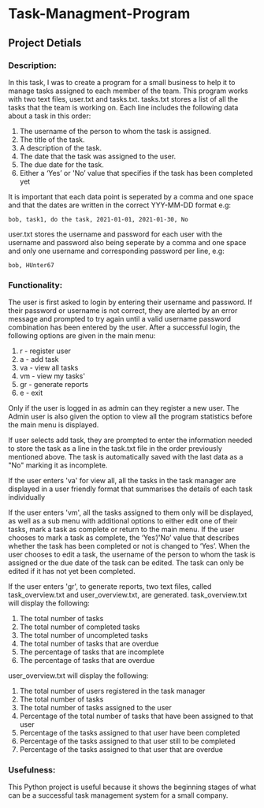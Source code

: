 # Task-Managment-Program

## Project Detials

### Description:
In this task, I was to create a program for a small business to help it to manage tasks assigned to each member of the team. This program works with two text files, user.txt and tasks.txt. tasks.txt stores a list of all the tasks that the team is working on. Each line includes the following data about a task in this order:

1. The username of the person to whom the task is assigned.
2. The title of the task.
3. A description of the task.
4. The date that the task was assigned to the user.
5. The due date for the task.
6. Either a ‘Yes’ or 'No’ value that specifies if the task has been completed yet

It is important that each data point is seperated by a comma and one space and that the dates are written in the correct YYY-MM-DD format e.g:

    bob, task1, do the task, 2021-01-01, 2021-01-30, No

user.txt stores the username and password for each user with the username and password also being seperate by a comma and one space and only one username and corresponding password per line, e.g:

    bob, HUnter67
    

### Functionality:
The user is first asked to login by entering their username and password. If their password or username is not correct, they are alerted by an error message and prompted to try again until a valid username password combination has been entered by the user. After a successful login, the following options are given in the main menu:

1. r - register user
2. a - add task
3. va - view all tasks
4. vm - view my tasks'
5. gr - generate reports
7. e - exit

Only if the user is logged in as admin can they register a new user. The Admin user is also given the option to view all the program statistics before the main menu is displayed.

If user selects add task, they are prompted to enter the information needed to store the task as a line in the task.txt file in the order previously mentioned above. The task is automatically saved with the last data as a "No" marking it as incomplete.

If the user enters 'va' for view all, all the tasks in the task manager are displayed in a user friendly format that summarises the details of each task individually

If the user enters 'vm', all the tasks assigned to them only will be displayed, as well as a sub menu with additional options to either edit one of their tasks, mark a task as complete or return to the main menu. If the user chooses to mark a task as complete, the ‘Yes’/’No’ value that describes whether the task has been completed or not is changed to ‘Yes’. When the user chooses to edit a task, the username of the person to whom the task is assigned or the due date of the task can be edited. The task can only be edited if it has not yet been completed.

If the user enters 'gr', to generate reports, two text files, called task_overview.txt and user_overview.txt, are generated.
task_overview.txt will display the following:
1. The total number of tasks
2. The total number of completed tasks
3. The total number of uncompleted tasks
4. The total number of tasks that are overdue
5. The percentage of tasks that are incomplete
6. The percentage of tasks that are overdue

user_overview.txt will display the following:
1. The total number of users registered in the task manager
2. The total number of tasks 
3. The total number of tasks assigned to the user 
4. Percentage of the total number of tasks that have been assigned to that user
5. Percentage of the tasks assigned to that user have been completed
6. Percentage of the tasks assigned to that user still to be completed
7. Percentage of the tasks assigned to that user that are overdue


### Usefulness:
This Python project is useful because it shows the beginning stages of what can be a successful task management system for a small company.

